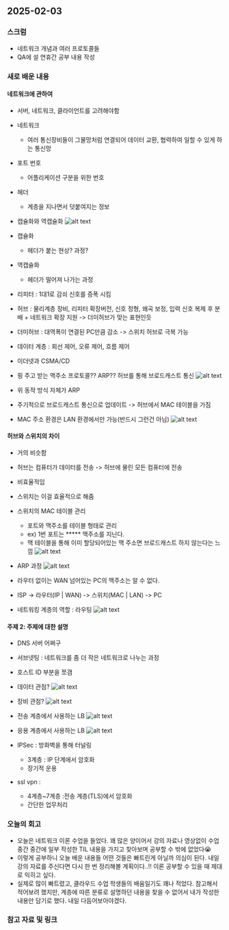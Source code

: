 ## 2025-02-03
### 스크럼
- 네트워크 개념과 여러 프로토콜들
- QA에 설 연휴간 공부 내용 작성

### 새로 배운 내용
#### 네트워크에 관하여
- 서버, 네트워크, 클라이언트를 고려해야함
- 네트워크
    - 여러 통신장비들이 그물망처럼 연결되어 데이터 교환, 협력하여 일할 수 있게 하는 통신망
- 포트 번호
    - 어플리케이션 구분을 위한 번호
- 헤더
    - 계층을 지나면서 덧붙여지는 정보
- 캡슐화와 역캡슐화
![alt text](img/03-01.png)
- 캡슐화    
    - 헤더가 붙는 현상? 과정?
- 역캡슐화
    - 헤더가 떨어져 나가는 과정
- 리피터 : 1대1로 감쇠 신호를 증폭 시킴
- 허브 : 물리계층 장비, 리피터 확장버전, 신호 정형, 왜곡 보정, 입력 신호 복제 후 분배 + 네트워크 확장 지원 -> 더미허브가 맞는 표현인듯 
- 더미허브 : 대역폭이 연결된 PC만큼 감소 -> 스위치 허브로 극복 가능

- 데이터 계층 : 회선 제어, 오류 제어, 흐름 제어
- 이더넷과 CSMA/CD 
- 핑 주고 받는 맥주소 프로토콜?? ARP?? 허브를 통해 브로드캐스트 통신
![alt text](img/03-02.png)
- 위 동작 방식 자체가 ARP
- 주기적으로 브로드캐스트 통신으로 업데이트 -> 허브에서 MAC 테이블을 가짐
- MAC 주소 환경은 LAN 환경에서만 가능(반드시 그런건 아님)
![alt text](img/03-03.png)

#### 허브와 스위치의 차이
- 거의 비슷함
- 허브는 컴퓨터가 데이터를 전송 -> 허브에 물린 모든 컴퓨터에 전송
- 비효율적임
- 스위치는 이걸 효율적으로 해줌
- 스위치의 MAC 테이블 관리
    - 포트와 맥주소를 테이블 형태로 관리
    - ex) 1번 포트는 ***** 맥주소를 지닌다.
    - 맥 테이블을 통해 이미 할당되어있는 맥 주소면 브로드캐스트 하지 않는다는 느낌
![alt text](img/03-04.png)
- ARP 과정
![alt text](img/03-05.png)

- 라우터 없이는 WAN 넘어있는 PC의 맥주소는 알 수 없다.
- ISP -> 라우터(IP | WAN) -> 스위치(MAC | LAN) -> PC

- 네트워킹 계층의 역할 : 라우팅
![alt text](img/03-06.png)

#### 주제 2: 주제에 대한 설명


- DNS 서버 어쩌구
- 서브넷팅 : 네트워크를 좀 더 작은 네트워크로 나누는 과정
- 호스트 ID 부분을 쪼갬

- 데이터 관점?
![alt text](img/03-07.png)

- 장비 관점?
![alt text](img/03-08.png)

- 전송 계층에서 사용하는 LB
![alt text](img/03-09.png)

- 응용 계층에서 사용하는 LB
![alt text](img/03-10.png)

- IPSec : 방화벽을 통해 터널링
    - 3계층 : IP 단계에서 암호화
    - 장기적 운용
- ssl vpn : 
    - 4계층~7계층 :전송 계층(TLS)에서 암호화
    - 간단한 업무처리 

### 오늘의 회고
- 오늘은 네트워크 이론 수업을 들었다. 꽤 많은 양이어서 강의 자료나 영상없이 수업 중간 중간에 일부 작성한 TIL 내용을 가지고 찾아보며 공부할 수 밖에 없었다😭
- 이렇게 공부하니 오늘 배운 내용들 어떤 것들은 빠트린게 아닐까 의심이 된다. 내일 강의 자료를 주신다면 다시 한 번 정리해볼 계획이다..!! 이론 공부할 수 있을 때 제대로 익히고 싶다.
- 실제로 많이 빠트렸고, 클라우드 수업 학생들의 배움일기도 꽤나 적었다. 참고해서 적어보려 했지만, 계층에 따른 분류로 설명하던 내용을 찾을 수 없어서 내가 작성한 내용만 담기로 했다. 내일 다듬어보아야겠다.
### 참고 자료 및 링크